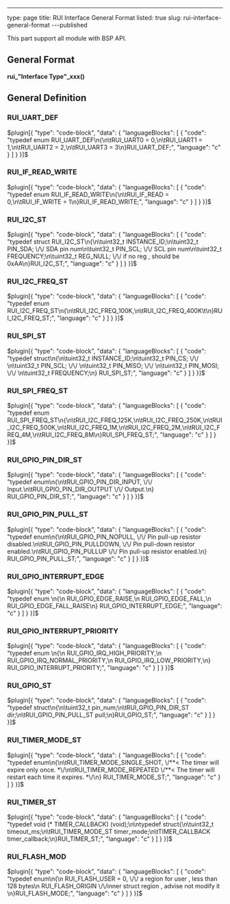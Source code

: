 ---
type: page
title: RUI Interface General Format
listed: true
slug: rui-interface-general-format
---published

This part support all module with BSP API.

## General Format

**rui_"Interface Type"_xxx()**

## General Definition

### RUI_UART_DEF

$plugin[{
    "type": "code-block",
    "data": {
        "languageBlocks": [
            {
                "code": "typedef enum RUI_UART_DEF\n{\n\tRUI_UART0 = 0,\n\tRUI_UART1 = 1,\n\tRUI_UART2 = 2,\n\tRUI_UART3 = 3\n}RUI_UART_DEF;",
                "language": "c"
            }
        ]
    }
}]$

### RUI_IF_READ_WRITE

$plugin[{
    "type": "code-block",
    "data": {
        "languageBlocks": [
            {
                "code": "typedef enum RUI_IF_READ_WRITE\n{\n\tRUI_IF_READ = 0,\n\tRUI_IF_WRITE = 1\n}RUI_IF_READ_WRITE;",
                "language": "c"
            }
        ]
    }
}]$

### RUI_I2C_ST

$plugin[{
    "type": "code-block",
    "data": {
        "languageBlocks": [
            {
                "code": "typedef struct RUI_I2C_ST\n{\n\tuint32_t INSTANCE_ID;\n\tuint32_t PIN_SDA;   \/\/ SDA pin num\n\tuint32_t PIN_SCL;   \/\/ SCL pin num\n\tuint32_t FREQUENCY;\n\tuint32_t REG_NULL; \/\/ if no reg , should be 0xAA\n}RUI_I2C_ST;",
                "language": "c"
            }
        ]
    }
}]$

### RUI_I2C_FREQ_ST

$plugin[{
    "type": "code-block",
    "data": {
        "languageBlocks": [
            {
                "code": "typedef enum RUI_I2C_FREQ_ST\n{\n\tRUI_I2C_FREQ_100K,\n\tRUI_I2C_FREQ_400K\t\n}RUI_I2C_FREQ_ST;",
                "language": "c"
            }
        ]
    }
}]$

### RUI_SPI_ST

$plugin[{
    "type": "code-block",
    "data": {
        "languageBlocks": [
            {
                "code": "typedef struct\n{\n\tuint32_t INSTANCE_ID;\n\tuint32_t PIN_CS;   \/\/ \n\tuint32_t PIN_SCL;   \/\/ \n\tuint32_t PIN_MISO;   \/\/ \n\tuint32_t PIN_MOSI;   \/\/ \n\tuint32_t FREQUENCY;\n} RUI_SPI_ST;",
                "language": "c"
            }
        ]
    }
}]$

### RUI_SPI_FREQ_ST

$plugin[{
    "type": "code-block",
    "data": {
        "languageBlocks": [
            {
                "code": "typedef enum RUI_SPI_FREQ_ST\n{\n\tRUI_I2C_FREQ_125K,\n\tRUI_I2C_FREQ_250K,\n\tRUI_I2C_FREQ_500K,\n\tRUI_I2C_FREQ_1M,\n\tRUI_I2C_FREQ_2M,\n\tRUI_I2C_FREQ_4M,\n\tRUI_I2C_FREQ_8M\n}RUI_SPI_FREQ_ST;",
                "language": "c"
            }
        ]
    }
}]$

### RUI_GPIO_PIN_DIR_ST

$plugin[{
    "type": "code-block",
    "data": {
        "languageBlocks": [
            {
                "code": "typedef enum\n{\n\tRUI_GPIO_PIN_DIR_INPUT, \/\/ Input.\n\tRUI_GPIO_PIN_DIR_OUTPUT \/\/ Output.\n} RUI_GPIO_PIN_DIR_ST;",
                "language": "c"
            }
        ]
    }
}]$

### RUI_GPIO_PIN_PULL_ST

$plugin[{
    "type": "code-block",
    "data": {
        "languageBlocks": [
            {
                "code": "typedef enum\n{\n\tRUI_GPIO_PIN_NOPULL,   \/\/  Pin pull-up resistor disabled.\n\tRUI_GPIO_PIN_PULLDOWN, \/\/  Pin pull-down resistor enabled.\n\tRUI_GPIO_PIN_PULLUP    \/\/  Pin pull-up resistor enabled.\n} RUI_GPIO_PIN_PULL_ST;",
                "language": "c"
            }
        ]
    }
}]$

### RUI_GPIO_INTERRUPT_EDGE

$plugin[{
    "type": "code-block",
    "data": {
        "languageBlocks": [
            {
                "code": "typedef enum \n{\n    RUI_GPIO_EDGE_RAISE,\n    RUI_GPIO_EDGE_FALL,\n    RUI_GPIO_EDGE_FALL_RAISE\n} RUI_GPIO_INTERRUPT_EDGE;",
                "language": "c"
            }
        ]
    }
}]$

### RUI_GPIO_INTERRUPT_PRIORITY

$plugin[{
    "type": "code-block",
    "data": {
        "languageBlocks": [
            {
                "code": "typedef enum \n{\n    RUI_GPIO_IRQ_HIGH_PRIORITY,\n    RUI_GPIO_IRQ_NORMAL_PRIORITY,\n    RUI_GPIO_IRQ_LOW_PRIORITY,\n} RUI_GPIO_INTERRUPT_PRIORITY;",
                "language": "c"
            }
        ]
    }
}]$

### RUI_GPIO_ST

$plugin[{
    "type": "code-block",
    "data": {
        "languageBlocks": [
            {
                "code": "typedef struct\n{\n\tuint32_t pin_num;\n\tRUI_GPIO_PIN_DIR_ST dir;\n\tRUI_GPIO_PIN_PULL_ST pull;\n}RUI_GPIO_ST;",
                "language": "c"
            }
        ]
    }
}]$

### RUI_TIMER_MODE_ST

$plugin[{
    "type": "code-block",
    "data": {
        "languageBlocks": [
            {
                "code": "typedef enum\n{\n\tRUI_TIMER_MODE_SINGLE_SHOT,     \/**< The timer will expire only once. *\/\n\tRUI_TIMER_MODE_REPEATED        \/**< The timer will restart each time it expires. *\/\n} RUI_TIMER_MODE_ST;",
                "language": "c"
            }
        ]
    }
}]$

### RUI_TIMER_ST

$plugin[{
    "type": "code-block",
    "data": {
        "languageBlocks": [
            {
                "code": "typedef void (* TIMER_CALLBACK) (void);\n\ntypedef struct{\n\tuint32_t timeout_ms;\n\tRUI_TIMER_MODE_ST timer_mode;\n\tTIMER_CALLBACK timer_callback;\n}RUI_TIMER_ST;",
                "language": "c"
            }
        ]
    }
}]$

### RUI_FLASH_MOD

$plugin[{
    "type": "code-block",
    "data": {
        "languageBlocks": [
            {
                "code": "typedef enum\n{\n    RUI_FLASH_USER = 0,                  \/\/ a region for user , less than 128 bytes\n    RUI_FLASH_ORIGIN              \/\/inner struct region , advise not modify it \n}RUI_FLASH_MODE;",
                "language": "c"
            }
        ]
    }
}]$

